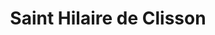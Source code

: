 ---
title: Saint Hilaire de Clisson
url: /saint-hilaire-de-clisson/
latitude: 47.068
longitude: -1.303
---